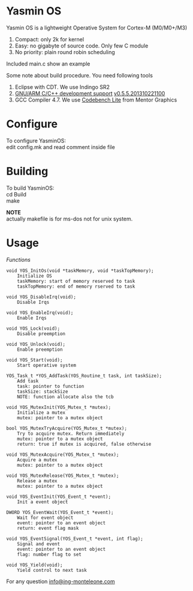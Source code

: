 Yasmin OS
=========

Yasmin OS is a lightweight Operative System for Cortex-M (M0/M0+/M3)

1. Compact: only 2k for kernel
2. Easy: no gigabyte of source code. Only few C module
3. No priority: plain round robin scheduling

Included main.c show an example

Some note about build procedure. You need following tools

1. Eclipse with CDT. We use Indingo SR2
2. [GNU/ARM C/C++ development support](http://sourceforge.net/projects/gnuarmeclipse/) [v0.5.5.201310221100](http://sourceforge.net/projects/gnuarmeclipse/files/Current%20Releases/0.5.5/org.eclipse.cdt.cross.arm.gnu_0.5.5.201310221100.zip/download)
3. GCC Compiler 4.7. We use [Codebench Lite](http://www.mentor.com/embedded-software/sourcery-tools/sourcery-codebench/editions/lite-edition/) from Mentor Graphics

Configure
=========
To configure YasminOS:  
edit config.mk and read comment inside file


Building
========

To build YasminOS:  
cd Build  
make  

**NOTE**  
actually makefile is for ms-dos not for unix system.

Usage
=====

*Functions*  

	void YOS_InitOs(void *taskMemory, void *taskTopMemory);
		Initialize OS
		taskMemory: start of memory reserved to task
		taskTopMemory: end of memory rserved to task
	
	void YOS_DisableIrq(void);
		Disable Irqs
	
	void YOS_EnableIrq(void);
		Enable Irqs
	
	void YOS_Lock(void);
		Disable preemption
	
	void YOS_Unlock(void);  
		Enable preemption
	
	void YOS_Start(void);  
		Start operative system
	
	YOS_Task_t *YOS_AddTask(YOS_Routine_t task, int taskSize);
		Add task
		task: pointer to function
		taskSize: stackSize
		NOTE: function allocate also the tcb
	
	void YOS_MutexInit(YOS_Mutex_t *mutex);
		Initialize a mutex
		mutex: pointer to a mutex object
		
	bool YOS_MutexTryAcquire(YOS_Mutex_t *mutex);
		Try to acquire mutex. Return immediately
		mutex: pointer to a mutex object
		return: true if mutex is acquired, false otherwise
	
	void YOS_MutexAcquire(YOS_Mutex_t *mutex);
		Acquire a mutex 
		mutex: pointer to a mutex object
	
	void YOS_MutexRelease(YOS_Mutex_t *mutex);
		Release a mutex 
		mutex: pointer to a mutex object
	
	void YOS_EventInit(YOS_Event_t *event);
		Init a event object 
	
	DWORD YOS_EventWait(YOS_Event_t *event);
		Wait for event object 
		event: pointer to an event object
		return: event flag mask 
	
	void YOS_EventSignal(YOS_Event_t *event, int flag);
		Signal and event
		event: pointer to an event object 
		flag: number flag to set
	
	void YOS_Yield(void);
		Yield control to next task


For any question info@ing-monteleone.com
